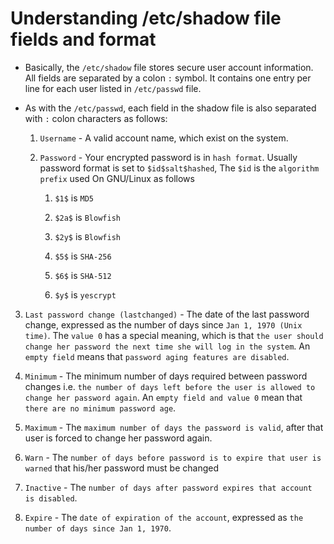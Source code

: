 # Understanding /etc/shadow file fields and format

- Basically, the `/etc/shadow` file stores secure user account information. All fields are separated by a colon `:` symbol. It contains one entry per line for each user listed in `/etc/passwd` file.

- As with the `/etc/passwd`, each field in the shadow file is also separated with `:` colon characters as follows:

  1. `Username` - A valid account name, which exist on the system.

  2. `Password` - Your encrypted password is in `hash format`. Usually password format is set to `$id$salt$hashed`, The `$id` is the `algorithm prefix` used On GNU/Linux as follows

     1. `$1$` is `MD5`

     2. `$2a$` is `Blowfish`

     3. `$2y$` is `Blowfish`

     4. `$5$` is `SHA-256`

     5. `$6$` is `SHA-512`

     6. `$y$` is `yescrypt`

3. `Last password change (lastchanged)` - The date of the last password change, expressed as the number of days since `Jan 1, 1970 (Unix time)`. The `value 0` has a special meaning, which is that `the user should change her password the next time she will log in the system`. An `empty field` means that `password aging features are disabled`.

4. `Minimum` - The minimum number of days required between password changes i.e. `the number of days left before the user is allowed to change her password again`. An `empty field and value 0` mean that `there are no minimum password age`.

5. `Maximum` - The `maximum number of days the password is valid`, after that user is forced to change her password again.

6. `Warn` - The `number of days before password is to expire that user is warned` that his/her password must be changed

8. `Inactive` - The `number of days after password expires that account is disabled`.

9. `Expire` - The `date of expiration of the account`, expressed as `the number of days since Jan 1, 1970`.

